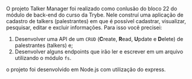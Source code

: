 O projeto Talker Manager foi realizado como conlusão do bloco 22 do módulo de back-end do curso da Trybe.
Nele construí uma aplicação de cadastro de talkers (palestrantes) em que é possível cadastrar, visualizar, pesquisar, editar e excluir informações. Para isso você precisei:
  1. Desenvolver uma API de um `CRUD` (**C**reate, **R**ead, **U**pdate e **D**elete) de palestrantes (talkers) e;
  2. Desenvolver alguns endpoints que irão ler e escrever em um arquivo utilizando o módulo `fs`.

o projeto foi desenvolvido em Node.js com utilização do express.